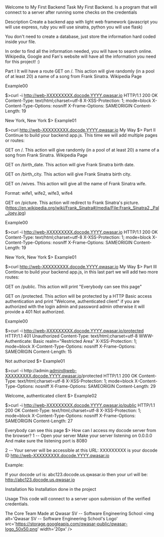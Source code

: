 Welcome to My First Backend
Task
My First Backend. Is a program that will connect to a server after running some checks on the credentials

Description
Create a backend app with light web framework (javascript you will use express, ruby you will use sinatra, python you will use flask)

You don't need to create a database, just store the information hard coded inside your file.

In order to find all the information needed, you will have to search online. Wikipedia, Google and Fan's website will have all the information you need for this project! :)

Part I It will have a route GET on /. This action will give randomly (in a pool of at least 20) a name of a song from Frank Sinatra. Wikipedia Page

Example00

$>curl -i http://web-XXXXXXXXX.docode.YYYY.qwasar.io HTTP/1.1 200 OK Content-Type: text/html;charset=utf-8 X-XSS-Protection: 1; mode=block X-Content-Type-Options: nosniff X-Frame-Options: SAMEORIGIN Content-Length: 19

New York, New York $> Example01

$>curl http://web-XXXXXXXXX.docode.YYYY.qwasar.io My Way $> Part II Continue to build your backend app.js. This time we will add multiple pages or routes:

GET on /. This action will give randomly (in a pool of at least 20) a name of a song from Frank Sinatra. Wikipedia Page

GET on /birth_date. This action will give Frank Sinatra birth date.

GET on /birth_city. This action will give Frank Sinatra birth city.

GET on /wives. This action will give all the name of Frank Sinatra wife.

Format: wife1, wife2, wife3, wife4

GET on /picture. This action will redirect to Frank Sinatra's picture. (https://en.wikipedia.org/wiki/Frank_Sinatra#/media/File:Frank_Sinatra2,_Pal_Joey.jpg)

Example00

$>curl -i http://web-XXXXXXXXX.docode.YYYY.qwasar.io HTTP/1.1 200 OK Content-Type: text/html;charset=utf-8 X-XSS-Protection: 1; mode=block X-Content-Type-Options: nosniff X-Frame-Options: SAMEORIGIN Content-Length: 19

New York, New York $> Example01

$>curl http://web-XXXXXXXXX.docode.YYYY.qwasar.io My Way $> Part III Continue to build your backend app.js, in this last part we will add two more routes:

GET on /public. This action will print "Everybody can see this page"

GET on /protected. This action will be protected by a HTTP Basic access authentication and print "Welcome, authenticated client" if you are authorized with the login admin and password admin otherwise it will provide a 401 Not authorized.

Example00

$>curl -i http://web-XXXXXXXXX.docode.YYYY.qwasar.io/protected HTTP/1.1 401 Unauthorized Content-Type: text/html;charset=utf-8 WWW-Authenticate: Basic realm="Restricted Area" X-XSS-Protection: 1; mode=block X-Content-Type-Options: nosniff X-Frame-Options: SAMEORIGIN Content-Length: 15

Not authorized $> Example01

$>curl -i http://admin:admin@web-XXXXXXXXX.docode.YYYY.qwasar.io/protected HTTP/1.1 200 OK Content-Type: text/html;charset=utf-8 X-XSS-Protection: 1; mode=block X-Content-Type-Options: nosniff X-Frame-Options: SAMEORIGIN Content-Length: 29

Welcome, authenticated client $> Example02

$>curl -i http://web-XXXXXXXXX.docode.YYYY.qwasar.io/public HTTP/1.1 200 OK Content-Type: text/html;charset=utf-8 X-XSS-Protection: 1; mode=block X-Content-Type-Options: nosniff X-Frame-Options: SAMEORIGIN Content-Length: 27

Everybody can see this page $> How can I access my docode server from the browser? 1 -- Open your server Make your server listening on 0.0.0.0 And make sure the listening port is 8080

2 -- Your server will be accessible at this URL: XXXXXXXXX is your docode ID http://web-XXXXXXXXX.docode.YYYY.qwasar.io

Example:

If your docode url is: abc123.docode.us.qwasar.io then your url will be: http://abc123.docode.us.qwasar.io

Installation
No Installation done in the project

Usage
This code will connect to a server upon submision of the verified credentials.

The Core Team
Made at Qwasar SV -- Software Engineering School <img alt='Qwasar SV -- Software Engineering School's Logo' src='https://storage.googleapis.com/qwasar-public/qwasar-logo_50x50.png' width='20px' />